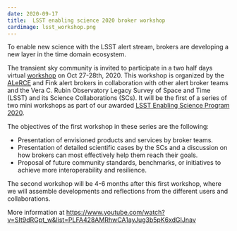 ```yaml
---
date: 2020-09-17
title:  LSST enabling science 2020 broker workshop
cardimage: lsst_workshop.png
---
```


To enable new science with the LSST alert stream, brokers are developing a new layer in the time domain ecosystem. 
<!--more-->


The transient sky community is invited to participate in a two half days virtual [workshop](https://www.youtube.com/watch?v=SIt9dRGpt_w&list=PLFA428AMRhwCA1ayJug3b5pK6xdGIJnav) on Oct 27-28th, 2020. This workshop is organized by the [ALeRCE](http://alerce.science/) and Fink alert brokers in collaboration with other alert broker teams and the Vera C. Rubin Observatory Legacy Survey of Space and Time (LSST) and its Science Collaborations (SCs). It will be the first of a series of two mini workshops as part of our awarded [LSST Enabling Science Program 2020](https://www.lsstcorporation.org/2020-Enabling-Science-Award-Recipients).

The objectives of the first workshop in these series are the following:

- Presentation of envisioned products and services by broker teams.
- Presentation of detailed scientific cases by the SCs and a discussion on how brokers can most effectively help them reach their goals.
- Proposal of future community standards, benchmarks, or initiatives to achieve more interoperability and resilience.

The second workshop will be 4-6 months after this first workshop, where we will assemble developments and reflections from the different users and collaborations.

More information at https://www.youtube.com/watch?v=SIt9dRGpt_w&list=PLFA428AMRhwCA1ayJug3b5pK6xdGIJnav
